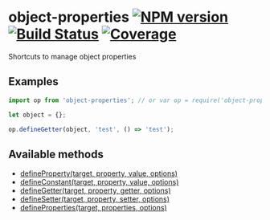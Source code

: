 object-properties [![NPM version][npm-image]][npm-url] [![Build Status][build-status-image]][build-status-url] [![Coverage][coverage-image]][coverage-url]
============================

Shortcuts to manage object properties

## Examples

```js
import op from 'object-properties'; // or var op = require('object-properties');

let object = {};

op.defineGetter(object, 'test', () => 'test');
```

## Available methods

- [defineProperty(target, property, value, options)](http://christophehurpeau.github.io/object-properties/docs/function/index.html#static-function-defineProperty)
- [defineConstant(target, property, value, options)](http://christophehurpeau.github.io/object-properties/docs/function/index.html#static-function-defineConstant)
- [defineGetter(target, property, getter, options)](http://christophehurpeau.github.io/object-properties/docs/function/index.html#static-function-defineGetter)
- [defineSetter(target, property, setter, options)](http://christophehurpeau.github.io/object-properties/docs/function/index.html#static-function-defineSetter)
- [defineProperties(target, properties, options)](http://christophehurpeau.github.io/object-properties/docs/function/index.html#static-function-defineProperties)


[npm-image]: https://img.shields.io/npm/v/object-properties.svg?style=flat-square
[npm-url]: https://npmjs.org/package/object-properties
[build-status-image]: https://img.shields.io/circleci/project/christophehurpeau/object-properties/master.svg?style=flat-square
[build-status-url]: https://circleci.com/gh/christophehurpeau/object-properties
[coverage-image]: https://img.shields.io/coveralls/christophehurpeau/object-properties/master.svg?style=flat-square
[coverage-url]: http://christophehurpeau.github.io/object-properties/coverage/lcov-report/
